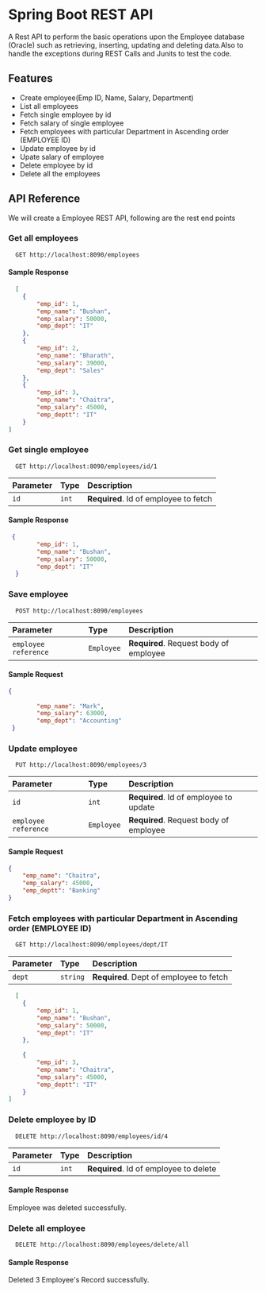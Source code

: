 # Spring Boot REST API 


A Rest API to perform the basic operations upon the Employee database (Oracle) such as retrieving, inserting, updating and deleting data.Also to handle the exceptions during REST Calls and Junits to test the code.

## Features

- Create employee(Emp ID, Name, Salary, Department) 
- List all employees
- Fetch single employee by id
- Fetch salary of single employee
- Fetch employees with particular Department in Ascending order (EMPLOYEE ID) 
- Update employee by id
- Upate salary of employee
- Delete employee by id
- Delete all the employees

## API Reference

We will create a Employee REST API, following are the rest end points

### Get all employees

```http
  GET http://localhost:8090/employees
```
#### Sample Response

```json
  [
    {
        "emp_id": 1,
        "emp_name": "Bushan",
        "emp_salary": 50000,
        "emp_dept": "IT"
    },
    {
        "emp_id": 2,
        "emp_name": "Bharath",
        "emp_salary": 39000,
        "emp_dept": "Sales"
    },
    {
        "emp_id": 3,
        "emp_name": "Chaitra",
        "emp_salary": 45000,
        "emp_deptt": "IT"
    }
]
```
### Get single employee 

```http
  GET http://localhost:8090/employees/id/1
```

| Parameter | Type     | Description                       |
| :-------- | :------- | :-------------------------------- |
| `id`      | `int` | **Required**. Id of employee to fetch |

#### Sample Response

```json
 {
        "emp_id": 1,
        "emp_name": "Bushan",
        "emp_salary": 50000,
        "emp_dept": "IT"
  }
```

### Save employee

```http
  POST http://localhost:8090/employees
```
| Parameter | Type     | Description                       |
| :-------- | :------- | :-------------------------------- |
| `employee reference`      | `Employee` | **Required**. Request body of employee |

#### Sample Request

```json
{
        
        "emp_name": "Mark",
        "emp_salary": 63000,
        "emp_dept": "Accounting"
 }
```
 ### Update employee

```http
  PUT http://localhost:8090/employees/3
```
| Parameter | Type     | Description                       |
| :-------- | :------- | :-------------------------------- |
| `id`      | `int` | **Required**. Id of employee to update |
| `employee reference`      | `Employee` | **Required**. Request body of employee |

#### Sample Request

```json
{
    "emp_name": "Chaitra",
    "emp_salary": 45000,
    "emp_deptt": "Banking"
}
``` 

### Fetch employees with particular Department in Ascending order (EMPLOYEE ID) 

```http
  GET http://localhost:8090/employees/dept/IT
```

| Parameter | Type     | Description                       |
| :-------- | :------- | :-------------------------------- |
| `dept`      | `string` | **Required**. Dept of employee to fetch |

```json
  [
    {
        "emp_id": 1,
        "emp_name": "Bushan",
        "emp_salary": 50000,
        "emp_dept": "IT"
    },
  
    {
        "emp_id": 3,
        "emp_name": "Chaitra",
        "emp_salary": 45000,
        "emp_deptt": "IT"
    }
]
```
### Delete employee by ID

```http
  DELETE http://localhost:8090/employees/id/4
```
| Parameter | Type     | Description                       |
| :-------- | :------- | :-------------------------------- |
| `id`      | `int` | **Required**. Id of employee to delete |

#### Sample Response
Employee was deleted successfully.
  
### Delete all employee 

```http
  DELETE http://localhost:8090/employees/delete/all
```
#### Sample Response
Deleted 3 Employee's Record successfully.
  

